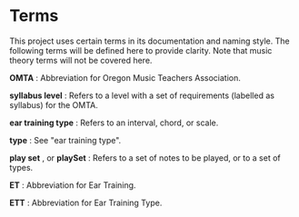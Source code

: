 # Terms

This project uses certain terms in its documentation and naming style. The following terms will be defined here to provide clarity. Note that music theory terms will not be covered here.

**OMTA** : Abbreviation for Oregon Music Teachers Association.

**syllabus level** : Refers to a level with a set of requirements (labelled as syllabus) for the OMTA.

**ear training type** : Refers to an interval, chord, or scale.

**type** : See "ear training type".

**play set** , or **playSet** : Refers to a set of notes to be played, or to a set of types.

**ET** : Abbreviation for Ear Training.

**ETT** : Abbreviation for Ear Training Type.

